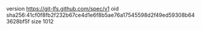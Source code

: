 version https://git-lfs.github.com/spec/v1
oid sha256:41cf0f8fb2f232b67ce4d1e6f8b5ae76a17545598d2f49ed59308b643628bf5f
size 1012
